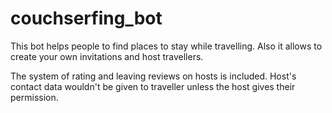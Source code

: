 # couchserfing_bot

This bot helps people to find places to stay while travelling. Also it allows to create your own invitations and host travellers.

The system of rating and leaving reviews on hosts is included.
Host's contact data wouldn't be given to traveller unless the host gives their permission.
